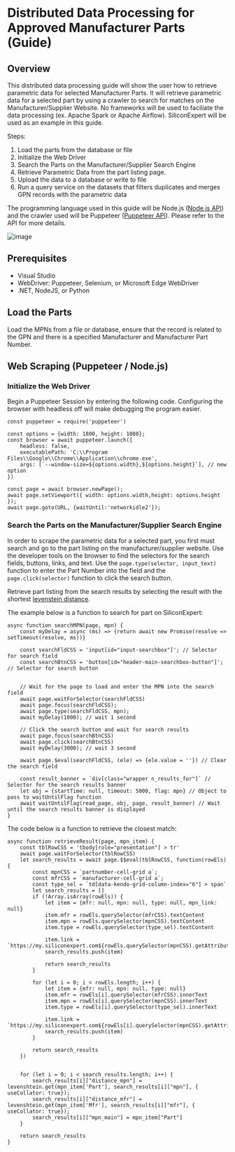 # Distributed Data Processing for Approved Manufacturer Parts (Guide)

## Overview

This distributed data processing guide will show the user how to retrieve parametric data for selected Manufacturer Parts. It will retrieve parametric data for a selected part by using a crawler to search for matches on the Manufacturer/Supplier Website. No frameworks will be used to faciliate the data processing (ex. Apache Spark or Apache Airflow). SiliconExpert will be used as an example in this guide.

Steps:
1. Load the parts from the database or file
2. Initialize the Web Driver
3. Search the Parts on the Manufacturer/Supplier Search Engine
4. Retrieve Parametric Data from the part listing page.
5. Upload the data to a database or write to file
6. Run a query service on the datasets that filters duplicates and merges GPN records with the parametric data

The programming language used in this guide will be Node.js ([Node.js API](https://nodejs.org/docs/latest/api/)) and the crawler used will be Puppeteer ([Puppeteer API](https://pptr.dev/api/puppeteer.elementhandle)). Please refer to the API for more details.

![image](https://github.com/ocecenas/Distributed-Data-Platform/assets/46056159/b0f4aff1-d2b7-44d3-aea2-790b0270fac5)


## Prerequisites
- Visual Studio
- WebDriver: Puppeteer, Selenium, or Microsoft Edge WebDriver
- .NET, NodeJS, or Python

## Load the Parts
Load the MPNs from a file or database, ensure that the record is related to the GPN and there is a specified Manufacturer and Manufacturer Part Number. 

## Web Scraping (Puppeteer / Node.js)

### Initialize the Web Driver

Begin a Puppeteer Session by entering the following code. Configuring the browser with headless off will make debugging the program easier.

    const puppeteer = require('puppeteer')

    const options = {width: 1800, height: 1080};
    const browser = await puppeteer.launch({
        headless: false,
        executablePath: 'C:\\Program Files\\Google\\Chrome\\Application\\chrome.exe',
        args: [`--window-size=${options.width},${options.height}`], // new option
    })

    const page = await browser.newPage();
    await page.setViewport({ width: options.width,height: options.height });
    await page.goto(URL, {waitUntil:'networkidle2'});



### Search the Parts on the Manufacturer/Supplier Search Engine

In order to scrape the parametric data for a selected part, you first must search and go to the part listing on the manufacturer/supplier website. Use the developer tools on the browser to find the selectors for the search fields, buttons, links, and text. Use the ```page.type(selector, input_text)``` function to enter the Part Number into the field and the ```page.click(selector)``` function to click the search button.

Retrieve part listing from the search results by selecting the result with the shortest [levenstein distance](https://www.npmjs.com/package/fast-levenshtein). 

The example below is a function to search for part on SiliconExpert:

    async function searchMPN(page, mpn) {
        const myDelay = async (ms) => {return await new Promise(resolve => setTimeout(resolve, ms))}

        const searchFldCSS = 'input[id="input-searchbox"]'; // Selector for search field
        const searchBtnCSS = 'button[id="header-main-searchbox-button"]'; // Selector for search button


        // Wait for the page to load and enter the MPN into the search field
        await page.waitForSelector(searchFldCSS)
        await page.focus(searchFldCSS);
        await page.type(searchFldCSS, mpn);
        await myDelay(1000); // wait 1 second

        // Click the search button and wait for search results
        await page.focus(searchBtnCSS)
        await page.click(searchBtnCSS)
        await myDelay(3000); // wait 3 second

        await page.$eval(searchFldCSS, (ele) => {ele.value = ''}) // Clear the search field

        const result_banner = `div[class="wrapper n_results_for"]` // Selector for the search results banner
        let obj = {startTime: null, timeout: 5000, flag: mpn} // Object to pass to waitUntilFlag function
        await waitUntilFlag(read_page, obj, page, result_banner) // Wait until the search results banner is displayed
    }

The code below is a function to retrieve the closest match:

    async function retrieveResult(page, mpn_item) {
        const tblRowCSS = 'tbody[role="presentation"] > tr'
        await page.waitForSelector(tblRowCSS)
        let search_results = await page.$$eval(tblRowCSS, function(rowEls) {
            const mpnCSS = `partnumber-cell-grid a`;
            const mfrCSS = `manufacturer-cell-grid a`;
            const type_sel = `td[data-kendo-grid-column-index="6"] > span`
            let search_results = []
            if (!Array.isArray(rowEls)) {
                let item = {mfr: null, mpn: null, type: null, mpn_link: null}
                item.mfr = rowEls.querySelector(mfrCSS).textContent
                item.mpn = rowEls.querySelector(mpnCSS).textContent
                item.type = rowEls.querySelector(type_sel).textContent

                item.link = `https://my.siliconexpert.com${rowEls.querySelector(mpnCSS).getAttribute('href')}`
                search_results.push(item)

                return search_results
            }
            
            for (let i = 0; i < rowEls.length; i++) {
                let item = {mfr: null, mpn: null, type: null}
                item.mfr = rowEls[i].querySelector(mfrCSS).innerText
                item.mpn = rowEls[i].querySelector(mpnCSS).innerText
                item.type = rowEls[i].querySelector(type_sel).innerText

                item.link = `https://my.siliconexpert.com${rowEls[i].querySelector(mpnCSS).getAttribute('href')}`
                search_results.push(item)
            }

            return search_results
        })


        for (let i = 0; i < search_results.length; i++) {
            search_results[i]["distance_mpn"] = levenshtein.get(mpn_item['Part'], search_results[i]["mpn"], { useCollator: true});
            search_results[i]["distance_mfr"] = levenshtein.get(mpn_item['Mfr'], search_results[i]["mfr"], { useCollator: true});
            search_results[i]["mpn_main"] = mpn_item["Part"]
        }

        return search_results
    }

